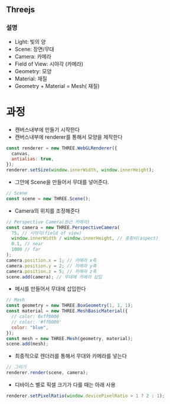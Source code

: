 ## Threejs

### 설명

- Light: 빛의 양
- Scene: 장면/무대
- Camera: 카메라
- Field of View: 시야각 (카메라)
- Geometry: 모양
- Material: 재질
- Geometry + Material = Mesh( 재질)

# 과정

- 캔버스내부에 만들기 시작한다
- 캔버스내부에 renderer를 통해서 모양을 제작한다

```javascript
const renderer = new THREE.WebGLRenderer({
  canvas,
  antialias: true,
});
renderer.setSize(window.innerWidth, window.innerHeight);
```

- 그안에 Scene을 만들어서 무대를 넣어준다.

```javascript
// Scene
const scene = new THREE.Scene();
```

- Camera의 위치를 조정해준다

```javascript
// Perspective Camera(원근 카메라)
const camera = new THREE.PerspectiveCamera(
  75, // 시야각(field of view)
  window.innerWidth / window.innerHeight, // 종횡비(aspect)
  0.1, // near
  1000 // far
);
camera.position.x = 1; // 카메라 x축
camera.position.y = 2; // 카메라 y축
camera.position.z = 5; // 카메라 z축
scene.add(camera); // 무대에 카메라 삽입
```

- 메시를 만들어서 무대에 삽입한다

```javascript
// Mesh
const geometry = new THREE.BoxGeometry(1, 1, 1);
const material = new THREE.MeshBasicMaterial({
  // color: 0xff0000
  // color: '#ff0000'
  color: "blue",
});
const mesh = new THREE.Mesh(geometry, material);
scene.add(mesh);
```

- 최종적으로 렌더러를 통해서 무대와 카메라를 넣는다

```javascript
// 그리기
renderer.render(scene, camera);
```

- 디바이스 별로 픽셀 크기가 다를 때는 아래 사용

```javascript
renderer.setPixelRatio(window.devicePixelRatio > 1 ? 2 : 1);
```
